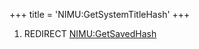 +++
title = 'NIMU:GetSystemTitleHash'
+++

1.  REDIRECT [NIMU:GetSavedHash](NIMU:GetSavedHash "wikilink")
